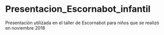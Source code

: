 # Presentacion_Escornabot_infantil
Presentación utilizada en el taller de Escornabot para niños que se realizó en noviembre 2018
